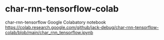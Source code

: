# char-rnn-tensorflow-colab
char-rnn-tensorflow Google Colabatory notebook
https://colab.research.google.com/github/jack-debug/char-rnn-tensorflow-colab/blob/main/char_rnn_tensorflow.ipynb
